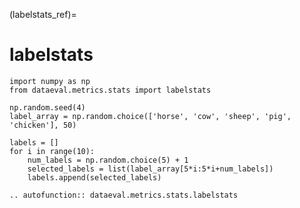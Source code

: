 (labelstats_ref)=
# labelstats

```{testsetup}
import numpy as np
from dataeval.metrics.stats import labelstats

np.random.seed(4)
label_array = np.random.choice(['horse', 'cow', 'sheep', 'pig', 'chicken'], 50)

labels = []
for i in range(10):
    num_labels = np.random.choice(5) + 1
    selected_labels = list(label_array[5*i:5*i+num_labels])
    labels.append(selected_labels)
```

```{eval-rst}
.. autofunction:: dataeval.metrics.stats.labelstats
```
